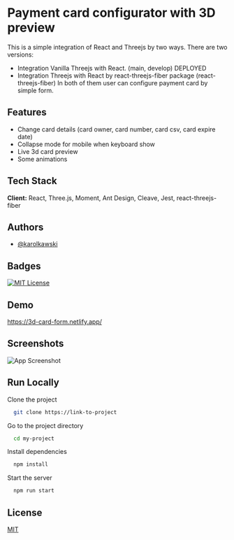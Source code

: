# Payment card configurator with 3D preview

This is a simple integration of React and Threejs by two ways. There are two versions:

-   Integration Vanilla Threejs with React. (main, develop) DEPLOYED
-   Integration Threejs with React by react-threejs-fiber package (react-threejs-fiber) In both of them user can configure payment card by simple form.

## Features

-   Change card details (card owner, card number, card csv, card expire date)
-   Collapse mode for mobile when keyboard show
-   Live 3d card preview
-   Some animations

## Tech Stack

**Client:** React, Three.js, Moment, Ant Design, Cleave, Jest, react-threejs-fiber

## Authors

-   [@karolkawski](https://www.github.com/karolkawski)

## Badges

[![MIT License](https://img.shields.io/badge/License-MIT-green.svg)](https://choosealicense.com/licenses/mit/)

## Demo

https://3d-card-form.netlify.app/

## Screenshots

![App Screenshot](https://via.placeholder.com/468x300?text=App+Screenshot+Here)

## Run Locally

Clone the project

```bash
  git clone https://link-to-project
```

Go to the project directory

```bash
  cd my-project
```

Install dependencies

```bash
  npm install
```

Start the server

```bash
  npm run start
```

## License

[MIT](https://choosealicense.com/licenses/mit/)

